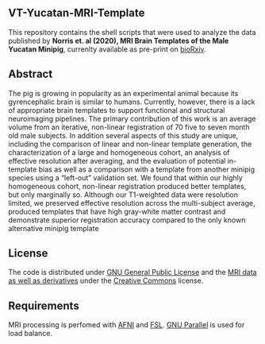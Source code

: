 ## VT-Yucatan-MRI-Template
This repository contains the shell scripts that were used to analyze the data published by **Norris et. al (2020), MRI Brain Templates of the Male Yucatan Minipig**, 
currenlty available as pre-print on [bioRxiv](https://www.biorxiv.org/). 

## Abstract ##
The pig is growing in popularity as an experimental animal because its gyrencephalic brain is similar to humans. 
Currently, however, there is a lack of appropriate brain templates to support functional and structural neuroimaging pipelines. 
The primary contribution of this work is an average volume from an iterative, non-linear registration of 70 five to seven month old male subjects. 
In addition several aspects of this study are unique, including the comparison of linear and non-linear template generation, the characterization 
of a large and homogeneous cohort, an analysis of effective resolution after averaging, and the evaluation of potential in-template bias as well as 
a comparison with a template from another minipig species using a “left-out” validation  set. 
We found that within our highly homogeneous cohort, non-linear registration produced better templates, but only marginally so. 
Although our T1-weighted data were resolution limited, we preserved effective resolution across the multi-subject average, 
produced templates that have high gray-white matter contrast and demonstrate superior registration accuracy compared to the only known alternative minipig template

## License ##
The code is distributed under [GNU General Public License](https://fsf.org/) and the [MRI data as well as derivatives](/lacontelab/VT-Yucatan-MRI-Template/releases) under the [Creative Commons](https://creativecommons.org/licenses/by-nc-sa/3.0/us) license.

## Requirements
MRI processing is perfomed with [AFNI](https://afni.nimh.nih.gov/) and [FSL](https://fsl.fmrib.ox.ac.uk/fsl/fslwiki). [GNU Parallel](https://www.gnu.org/software/parallel/) is used for load balance.
